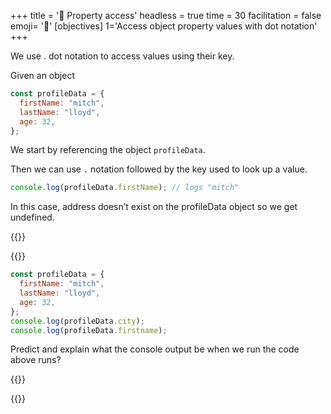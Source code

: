 +++
title = '🚪 Property access'
headless = true
time = 30
facilitation = false
emoji= '🧩'
[objectives]
    1='Access object property values with dot notation'
+++

We use . dot notation to access values using their key.

Given an object

```js
const profileData = {
  firstName: "mitch",
  lastName: "lloyd",
  age: 32,
};
```

We start by referencing the object `profileData`.

Then we can use `.` notation followed by the key used to look up a value.

```js
console.log(profileData.firstName); // logs "mitch"
```

In this case, address doesn’t exist on the profileData object so we get undefined.

{{<tabs name="Exercises">}}

{{<tab name="Predict and explain 💬 🧠">}}

```js
const profileData = {
  firstName: "mitch",
  lastName: "lloyd",
  age: 32,
};
console.log(profileData.city);
console.log(profileData.firstname);
```

Predict and explain what the console output be when we run the code above runs?

{{</tab>}}

{{</tabs>}}

